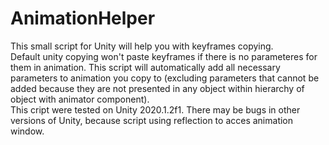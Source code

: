# AnimationHelper
This small script for Unity will help you with keyframes copying.  
Default unity copying won't paste keyframes if there is no parameteres for them in animation. This script will automatically add all necessary parameters to animation you copy to (excluding parameters that cannot be added because they are not presented in any object within hierarchy of object with animator component).  
This cript were tested on Unity 2020.1.2f1. There may be bugs in other versions of Unity, because script using reflection to acces animation window.
